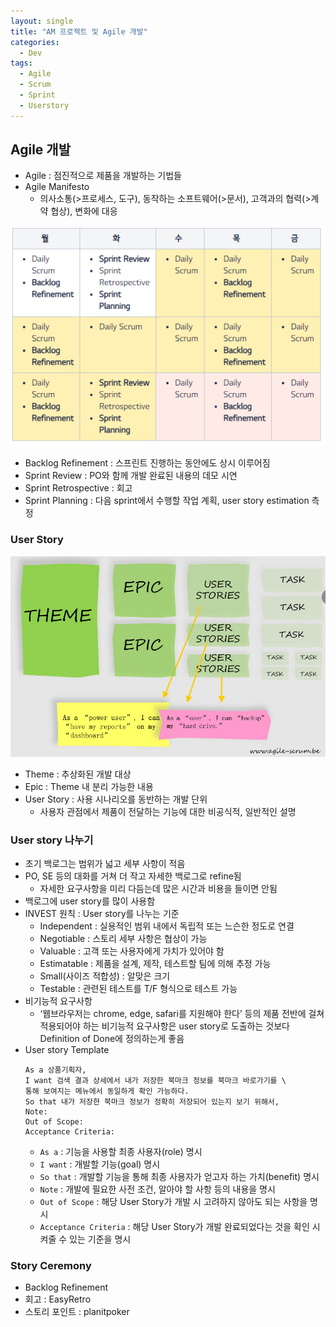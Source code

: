 ```yaml
---
layout: single
title: "AM 프로젝트 및 Agile 개발"
categories:
  - Dev
tags:
  - Agile
  - Scrum
  - Sprint
  - Userstory
---
```


## Agile 개발

- Agile : 점진적으로 제품을 개발하는 기법들
- Agile Manifesto
  - 의사소통(>프로세스, 도구), 동작하는 소프트웨어(>문서), 고객과의 협력(>계약 협상), 변화에 대응

![daily-scrum](https://raw.githubusercontent.com/siriyaoff/siriyaoff.github.io/master/_posts/img/am-daily-scrum.png)

- Backlog Refinement : 스프린트 진행하는 동안에도 상시 이루어짐
- Sprint Review : PO와 함께 개발 완료된 내용의 데모 시연
- Sprint Retrospective : 회고
- Sprint Planning : 다음 sprint에서 수행할 작업 계획, user story estimation 측정

### User Story

![userstory](https://raw.githubusercontent.com/siriyaoff/siriyaoff.github.io/master/_posts/img/am-userstory.png)

- Theme : 추상화된 개발 대상
- Epic : Theme 내 분리 가능한 내용
- User Story : 사용 시나리오를 동반하는 개발 단위
  - 사용자 관점에서 제품이 전달하는 기능에 대한 비공식적, 일반적인 설명

### User story 나누기

- 초기 백로그는 범위가 넓고 세부 사항이 적음
- PO, SE 등의 대화를 거쳐 더 작고 자세한 백로그로 refine됨
  - 자세한 요구사항을 미리 다듬는데 많은 시간과 비용을 들이면 안됨
- 백로그에 user story를 많이 사용함
- INVEST 원칙 : User story를 나누는 기준
  - Independent : 실용적인 범위 내에서 독립적 또는 느슨한 정도로 연결
  - Negotiable : 스토리 세부 사항은 협상이 가능
  - Valuable : 고객 또는 사용자에게 가치가 있어야 함
  - Estimatable : 제품을 설계, 제작, 테스트할 팀에 의해 추정 가능
  - Small(사이즈 적합성) : 알맞은 크기
  - Testable : 관련된 테스트를 T/F 형식으로 테스트 가능
- 비기능적 요구사항
  - ‘웹브라우저는 chrome, edge, safari를 지원해야 한다’ 등의 제품 전반에 걸쳐 적용되어야 하는 비기능적 요구사항은 user story로 도출하는 것보다 Definition of Done에 정의하는게 좋음
- User story Template
  ```
  As a 상품기획자,
  I want 검색 결과 상세에서 내가 저장한 북마크 정보를 북마크 바로가기를 \
  통해 보여지는 메뉴에서 동일하게 확인 가능하다.
  So that 내가 저장한 북마크 정보가 정확히 저장되어 있는지 보기 위해서,
  Note:
  Out of Scope:
  Acceptance Criteria:
  ```
  - `As a` : 기능을 사용할 최종 사용자(role) 명시
  - `I want` : 개발할 기능(goal) 명시
  - `So that` : 개발할 기능을 통해 최종 사용자가 얻고자 하는 가치(benefit) 명시
  - `Note` : 개발에 필요한 사전 조건, 알아야 할 사항 등의 내용을 명시
  - `Out of Scope` : 해당 User Story가 개발 시 고려하지 않아도 되는 사항을 명시
  - `Acceptance Criteria` : 해당 User Story가 개발 완료되었다는 것을 확인 시켜줄 수 있는 기준을 명시

### Story Ceremony

- Backlog Refinement
- 회고 : EasyRetro
- 스토리 포인트 : planitpoker

